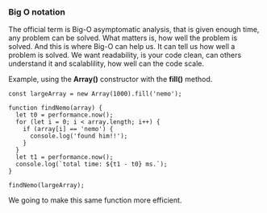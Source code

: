 ### Big O notation

The official term is Big-O asymptomatic analysis, that is given enough time, any problem can be solved. What matters is, how well the problem is solved. And this is where Big-O can help us. It can tell us how well a problem is solved. We want readability, is your code clean, can others understand it and scalablility, how well can the code scale.

Example, using the **Array()** constructor with the **fill()** method.

    const largeArray = new Array(1000).fill('nemo');
     
    function findNemo(array) {
      let t0 = performance.now();
      for (let i = 0; i < array.length; i++) {
        if (array[i] == 'nemo') {
          console.log('found him!!');
        }
      }
      let t1 = performance.now();
      console.log(`total time: ${t1 - t0} ms.`);
    }
     
    findNemo(largeArray);
We going to make this same function more efficient.


